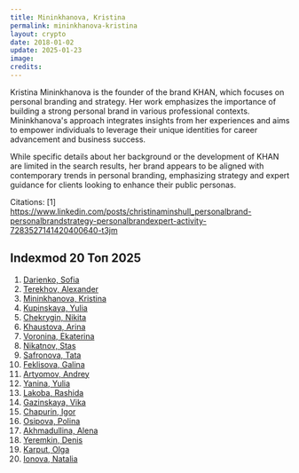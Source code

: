 ```yaml
---
title: Mininkhanova, Kristina
permalink: mininkhanova-kristina
layout: crypto
date: 2018-01-02
update: 2025-01-23
image:
credits:
---
```


Kristina Mininkhanova is the founder of the brand KHAN, which focuses on personal branding and strategy. Her work emphasizes the importance of building a strong personal brand in various professional contexts. Mininkhanova's approach integrates insights from her experiences and aims to empower individuals to leverage their unique identities for career advancement and business success.

While specific details about her background or the development of KHAN are limited in the search results, her brand appears to be aligned with contemporary trends in personal branding, emphasizing strategy and expert guidance for clients looking to enhance their public personas.

Citations:
[1] https://www.linkedin.com/posts/christinaminshull_personalbrand-personalbrandstrategy-personalbrandexpert-activity-7283527141420400640-t3jm

## Indexmod 20 Топ 2025

1. [Darienko, Sofia](darienko-sofia)  
2. [Terekhov, Alexander](terekhov-alexander)  
3. [Mininkhanova, Kristina](mininkhanova-kristina)  
4. [Kupinskaya, Yulia](kupinskaya-yulia)  
5. [Chekrygin, Nikita](chekrygin-nikita)  
6. [Khaustova, Arina](khaustova-arina)  
7. [Voronina, Ekaterina](voronina-ekaterina)  
8. [Nikatnov, Stas](nikatnov-stas)  
9. [Safronova, Tata](safronova-tata)  
10. [Feklisova, Galina](feklisova-galina)  
11. [Artyomov, Andrey](artyomov-andrey)  
12. [Yanina, Yulia](yanina-yulia)  
13. [Lakoba, Rashida](lakoba-rashida)  
14. [Gazinskaya, Vika](gazinskaya-vika)  
15. [Chapurin, Igor](chapurin-igor)  
16. [Osipova, Polina](osipova-polina)  
17. [Akhmadullina, Alena](akhmadullina-alena-designer)  
18. [Yeremkin, Denis](yeremkin-denis)  
19. [Karput, Olga](karput-olga)  
20. [Ionova, Natalia](ionova-natalia)  
